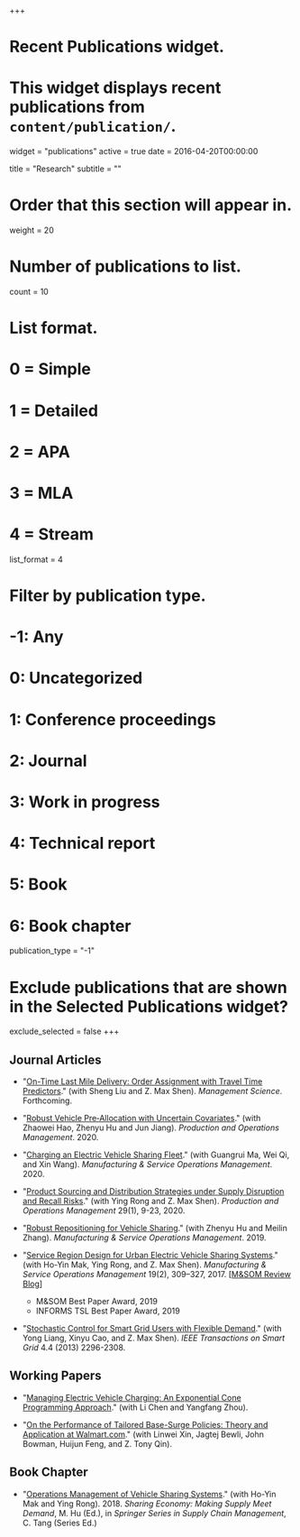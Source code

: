 +++
# Recent Publications widget.
# This widget displays recent publications from `content/publication/`.
widget = "publications"
active = true
date = 2016-04-20T00:00:00

title = "Research"
subtitle = ""

# Order that this section will appear in.
weight = 20

# Number of publications to list.
count = 10

# List format.
#   0 = Simple
#   1 = Detailed
#   2 = APA
#   3 = MLA
#   4 = Stream
list_format = 4

# Filter by publication type.
# -1: Any
#  0: Uncategorized
#  1: Conference proceedings
#  2: Journal
#  3: Work in progress
#  4: Technical report
#  5: Book
#  6: Book chapter
publication_type = "-1"

# Exclude publications that are shown in the Selected Publications widget?
exclude_selected = false
+++
## Journal Articles
* "[On-Time Last Mile Delivery: Order Assignment with Travel Time Predictors](https://ssrn.com/abstract=3179994)." (with Sheng Liu and Z. Max Shen). *Management Science*. Forthcoming.

* "[Robust Vehicle Pre‐Allocation with Uncertain Covariates](https://doi.org/10.1111/poms.13143)." (with Zhaowei Hao, Zhenyu Hu and Jun Jiang). *Production and Operations Management*. 2020.


* "[Charging an Electric Vehicle Sharing Fleet](https://doi.org/10.1287/msom.2019.0851)." (with Guangrui Ma, Wei Qi, and Xin Wang). *Manufacturing & Service Operations Management*. 2020.

* "[Product Sourcing and Distribution Strategies under Supply Disruption and Recall Risks](https://doi.org/10.1111/poms.13065)." (with Ying Rong and Z. Max Shen). *Production and Operations Management* 29(1), 9-23, 2020.


* "[Robust Repositioning for Vehicle Sharing](https://doi.org/10.1287/msom.2018.0734)." (with Zhenyu Hu and Meilin Zhang). *Manufacturing & Service Operations Management*. 2019.

* "[Service Region Design for Urban Electric Vehicle Sharing Systems](http://dx.doi.org/10.1287/msom.2016.0611)." (with Ho-Yin Mak, Ying Rong, and Z. Max Shen). *Manufacturing & Service Operations Management* 19(2), 309–327, 2017. [[M&SOM Review Blog](https://www.informs.org/Blogs/M-SOM-Blogs/M-SOM-Review/Start-Your-Engine-Data-driven-Planning-for-Car-Sharing-Systems-for-Smart-Cities)]
	* M&SOM Best Paper Award, 2019
	* INFORMS TSL Best Paper Award, 2019


* "[Stochastic Control for Smart Grid Users with Flexible Demand](https://ieeexplore.ieee.org/document/6558842)." (with Yong Liang, Xinyu Cao, and Z. Max Shen). *IEEE Transactions on Smart Grid* 4.4 (2013) 2296-2308.

## Working Papers
* "[Managing Electric Vehicle Charging: An Exponential Cone Programming Approach](https://ssrn.com/abstract=3548028)." (with Li Chen and Yangfang Zhou).

* "[On the Performance of Tailored Base-Surge Policies: Theory and Application at Walmart.com](https://ssrn.com/abstract=3090177)." (with Linwei Xin, Jagtej Bewli, John Bowman, Huijun Feng, and Z. Tony Qin).

## Book Chapter
* "[Operations Management of Vehicle Sharing Systems](https://doi.org/10.1007/978-3-030-01863-4_19)." (with Ho-Yin Mak and Ying Rong). 2018. *Sharing Economy: Making Supply Meet Demand*, M. Hu (Ed.), in *Springer Series in Supply Chain Management*, C. Tang (Series Ed.)

